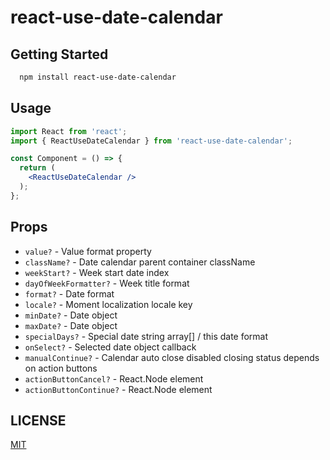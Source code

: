 # react-use-date-calendar

## Getting Started

```bash
  npm install react-use-date-calendar
```

## Usage

```jsx
import React from 'react';
import { ReactUseDateCalendar } from 'react-use-date-calendar';

const Component = () => {
  return (
    <ReactUseDateCalendar />
  );
};
```

## Props
- `value?` - Value format property
- `className?` - Date calendar parent container className
- `weekStart?` - Week start date index
- `dayOfWeekFormatter?` - Week title format
- `format?` - Date format
- `locale?` - Moment localization locale key
- `minDate?` - Date object
- `maxDate?` - Date object 
- `specialDays?` - Special date string array[] / this date format
- `onSelect?` - Selected date object callback
- `manualContinue?` - Calendar auto close disabled closing status depends on action buttons
- `actionButtonCancel?` - React.Node element
- `actionButtonContinue?` - React.Node element

## LICENSE

[MIT](LICENSE)
